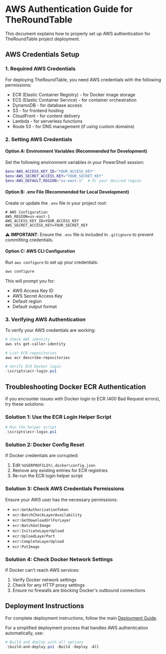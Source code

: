 # AWS Authentication Guide for TheRoundTable

This document explains how to properly set up AWS authentication for TheRoundTable project deployment.

## AWS Credentials Setup

### 1. Required AWS Credentials

For deploying TheRoundTable, you need AWS credentials with the following permissions:
- ECR (Elastic Container Registry) - for Docker image storage
- ECS (Elastic Container Service) - for container orchestration
- DynamoDB - for database access
- S3 - for frontend hosting
- CloudFront - for content delivery
- Lambda - for serverless functions
- Route 53 - for DNS management (if using custom domains)

### 2. Setting AWS Credentials

#### Option A: Environment Variables (Recommended for Development)

Set the following environment variables in your PowerShell session:

```powershell
$env:AWS_ACCESS_KEY_ID="YOUR_ACCESS_KEY"
$env:AWS_SECRET_ACCESS_KEY="YOUR_SECRET_KEY"
$env:AWS_DEFAULT_REGION="us-east-1"  # Or your desired region
```

#### Option B: .env File (Recommended for Local Development)

Create or update the `.env` file in your project root:

```
# AWS Configuration
AWS_REGION=us-east-1
AWS_ACCESS_KEY_ID=YOUR_ACCESS_KEY
AWS_SECRET_ACCESS_KEY=YOUR_SECRET_KEY
```

⚠️ **IMPORTANT**: Ensure the `.env` file is included in `.gitignore` to prevent committing credentials.

#### Option C: AWS CLI Configuration

Run `aws configure` to set up your credentials:

```powershell
aws configure
```

This will prompt you for:
- AWS Access Key ID
- AWS Secret Access Key
- Default region
- Default output format

### 3. Verifying AWS Authentication

To verify your AWS credentials are working:

```powershell
# Check AWS identity
aws sts get-caller-identity

# List ECR repositories
aws ecr describe-repositories

# Verify ECR Docker login
.\scripts\ecr-login.ps1
```

## Troubleshooting Docker ECR Authentication

If you encounter issues with Docker login to ECR (400 Bad Request errors), try these solutions:

### Solution 1: Use the ECR Login Helper Script

```powershell
# Run the helper script
.\scripts\ecr-login.ps1
```

### Solution 2: Docker Config Reset

If Docker credentials are corrupted:

1. Edit `%USERPROFILE%\.docker\config.json`
2. Remove any existing entries for ECR registries
3. Re-run the ECR login helper script

### Solution 3: Check AWS Credentials Permissions

Ensure your AWS user has the necessary permissions:
- `ecr:GetAuthorizationToken`
- `ecr:BatchCheckLayerAvailability`
- `ecr:GetDownloadUrlForLayer`
- `ecr:BatchGetImage`
- `ecr:InitiateLayerUpload`
- `ecr:UploadLayerPart`
- `ecr:CompleteLayerUpload`
- `ecr:PutImage`

### Solution 4: Check Docker Network Settings

If Docker can't reach AWS services:
1. Verify Docker network settings
2. Check for any HTTP proxy settings
3. Ensure no firewalls are blocking Docker's outbound connections

## Deployment Instructions

For complete deployment instructions, follow the main [Deployment Guide](DEPLOYMENT-GUIDE.md).

For a simplified deployment process that handles AWS authentication automatically, use:

```powershell
# Build and deploy with all options
.\build-and-deploy.ps1 -Build -Deploy -All
```
